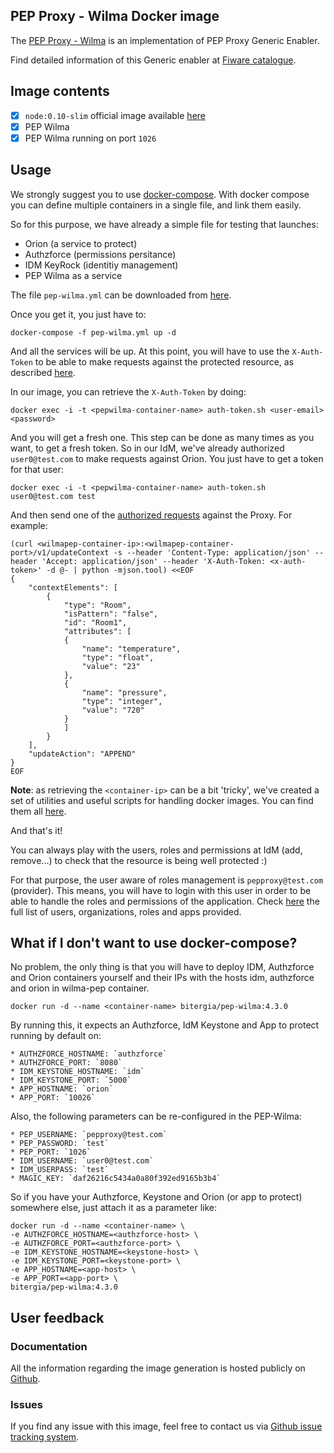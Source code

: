 ## PEP Proxy - Wilma Docker image

The [PEP Proxy - Wilma](https://github.com/ging/fi-ware-pep-proxy) is an implementation of PEP Proxy Generic Enabler.

Find detailed information of this Generic enabler at [Fiware catalogue](http://catalogue.fiware.org/enablers/pep-proxy-wilma).

## Image contents

- [x] `node:0.10-slim` official image available [here](https://hub.docker.com/_/node/)
- [x] PEP Wilma
- [x] PEP Wilma running on port `1026`

## Usage

We strongly suggest you to use [docker-compose](https://docs.docker.com/compose/). With docker compose you can define multiple containers in a single file, and link them easily. 

So for this purpose, we have already a simple file for testing that launches:

   * Orion (a service to protect)
   * Authzforce (permissions persitance)
   * IDM KeyRock (identitiy management)
   * PEP Wilma as a service

The file `pep-wilma.yml` can be downloaded from [here](https://raw.githubusercontent.com/Bitergia/fiware-chanchan-docker/master/compose/pep-wilma.yml).

Once you get it, you just have to:

```
docker-compose -f pep-wilma.yml up -d
```

And all the services will be up. At this point, you will have to use the `X-Auth-Token` to be able to make requests against the protected resource, as described [here](https://github.com/ging/fi-ware-idm/wiki/Using-the-FIWARE-LAB-instance#authorization-code-grant).

In our image, you can retrieve the `X-Auth-Token` by doing:

```
docker exec -i -t <pepwilma-container-name> auth-token.sh <user-email> <password>
```

And you will get a fresh one. This step can be done as many times as you want, to get a fresh token. So in our IdM, we've already authorized `user0@test.com` to make requests against Orion. You just have to get a token for that user:

```
docker exec -i -t <pepwilma-container-name> auth-token.sh user0@test.com test
```

And then send one of the [authorized requests](https://github.com/Bitergia/fiware-chanchan-docker/tree/master/images/idm-keyrock#permissions) against the Proxy. For example:

```
(curl <wilmapep-container-ip>:<wilmapep-container-port>/v1/updateContext -s --header 'Content-Type: application/json' --header 'Accept: application/json' --header 'X-Auth-Token: <x-auth-token>' -d @- | python -mjson.tool) <<EOF
{
    "contextElements": [
        {
            "type": "Room",
            "isPattern": "false",
            "id": "Room1",
            "attributes": [
            {
                "name": "temperature",
                "type": "float",
                "value": "23"
            },
            {
                "name": "pressure",
                "type": "integer",
                "value": "720"
            }
            ]
        }
    ],
    "updateAction": "APPEND"
}
EOF
```

**Note**: as retrieving the `<container-ip>` can be a bit 'tricky', we've created a set of utilities and useful scripts for handling docker images. You can find them all [here](https://github.com/Bitergia/docker/tree/master/utils).

And that's it!

You can always play with the users, roles and permissions at IdM (add, remove...) to check that the resource is being well protected :)

For that purpose, the user aware of roles management is `pepproxy@test.com` (provider). This means, you will have to login with this user in order to be able to handle the roles and permissions of the application. Check [here](https://github.com/Bitergia/fiware-chanchan-docker/tree/master/images/idm-keyrock#idm-users-organizations-apps-roles-and-permissions) the full list of users, organizations, roles and apps provided.

## What if I don't want to use docker-compose?

No problem, the only thing is that you will have to deploy IDM, Authzforce and Orion containers yourself and their IPs with the hosts idm, authzforce and orion in wilma-pep container.

```
docker run -d --name <container-name> bitergia/pep-wilma:4.3.0
```

By running this, it expects an Authzforce, IdM Keystone and App to protect running by default on:

	* AUTHZFORCE_HOSTNAME: `authzforce`
    * AUTHZFORCE_PORT: `8080`
	* IDM_KEYSTONE_HOSTNAME: `idm`
    * IDM_KEYSTONE_PORT: `5000`
    * APP_HOSTNAME: `orion`
    * APP_PORT: `10026`

Also, the following parameters can be re-configured in the PEP-Wilma:

	* PEP_USERNAME: `pepproxy@test.com`
 	* PEP_PASSWORD: `test`
	* PEP_PORT: `1026`
	* IDM_USERNAME: `user0@test.com`
	* IDM_USERPASS: `test`
	* MAGIC_KEY: `daf26216c5434a0a80f392ed9165b3b4`

So if you have your Authzforce, Keystone and Orion (or app to protect) somewhere else, just attach it as a parameter like:

```
docker run -d --name <container-name> \
-e AUTHZFORCE_HOSTNAME=<authzforce-host> \
-e AUTHZFORCE_PORT=<authzforce-port> \
-e IDM_KEYSTONE_HOSTNAME=<keystone-host> \
-e IDM_KEYSTONE_PORT=<keystone-port> \
-e APP_HOSTNAME=<app-host> \
-e APP_PORT=<app-port> \
bitergia/pep-wilma:4.3.0
```

## User feedback

### Documentation

All the information regarding the image generation is hosted publicly on [Github](https://github.com/Bitergia/fiware-chanchan-docker/tree/master/images/pep-wilma).

### Issues

If you find any issue with this image, feel free to contact us via [Github issue tracking system](https://github.com/Bitergia/fiware-chanchan-docker/issues).

